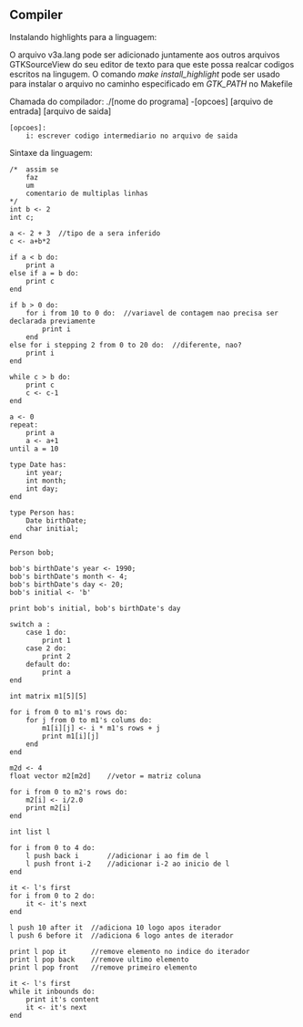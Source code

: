 ## Compiler

Instalando highlights para a linguagem:

O arquivo v3a.lang pode ser adicionado juntamente aos outros arquivos GTKSourceView do seu editor de texto para que este possa realcar codigos escritos na lingugem.
O comando *make install_highlight* pode ser usado para instalar o arquivo no caminho especificado em *GTK_PATH* no Makefile

Chamada do compilador:
	./[nome do programa] -[opcoes] [arquivo de entrada] [arquivo de saida]
	
	[opcoes]:
		i: escrever codigo intermediario no arquivo de saida
		
Sintaxe da linguagem:

```
/*	assim se
	faz
	um
	comentario de multiplas linhas
*/
int b <- 2
int c;

a <- 2 + 3	//tipo de a sera inferido
c <- a+b*2

if a < b do:
	print a
else if a = b do:
	print c
end

if b > 0 do:
	for i from 10 to 0 do:	//variavel de contagem nao precisa ser declarada previamente
		print i
	end
else for i stepping 2 from 0 to 20 do:	//diferente, nao?
	print i
end

while c > b do:
	print c
	c <- c-1
end

a <- 0
repeat:
	print a
	a <- a+1
until a = 10

type Date has:
	int year;
	int month;
	int day;
end

type Person has:
	Date birthDate;
	char initial;
end

Person bob;

bob's birthDate's year <- 1990;
bob's birthDate's month <- 4;
bob's birthDate's day <- 20;
bob's initial <- 'b'

print bob's initial, bob's birthDate's day

switch a :
	case 1 do:
		print 1
	case 2 do:
		print 2
	default do:
		print a
end

int matrix m1[5][5]

for i from 0 to m1's rows do:
	for j from 0 to m1's colums do:
		m1[i][j] <- i * m1's rows + j
		print m1[i][j]
	end
end

m2d <- 4
float vector m2[m2d]	//vetor = matriz coluna

for i from 0 to m2's rows do:
	m2[i] <- i/2.0
	print m2[i]
end

int list l

for i from 0 to 4 do:
	l push back i		//adicionar i ao fim de l
	l push front i-2	//adicionar i-2 ao inicio de l
end

it <- l's first
for i from 0 to 2 do:
	it <- it's next
end

l push 10 after it	//adiciona 10 logo apos iterador
l push 6 before it	//adiciona 6 logo antes de iterador

print l pop it		//remove elemento no indice do iterador
print l pop back	//remove ultimo elemento
print l pop front	//remove primeiro elemento

it <- l's first
while it inbounds do:
	print it's content
	it <- it's next
end


```

